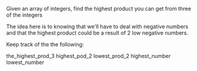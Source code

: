 Given an array of integers, find the highest product you can get from three of 
the integers

The idea here is to knowing that we'll have to deal with negative numbers and that the highest product could be a result of 2 low negative numbers. 

Keep track of the the following: 

the_highest_prod_3
highest_pod_2
lowest_prod_2
highest_number
lowest_number


